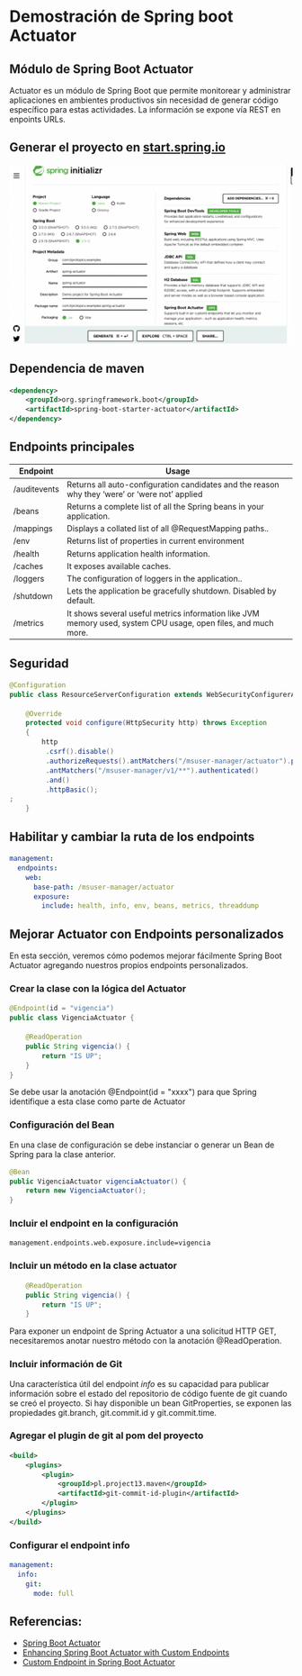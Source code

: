 # Demostración de Spring boot Actuator


## Módulo de Spring Boot Actuator

Actuator es un módulo de Spring Boot que permite monitorear y administrar aplicaciones en ambientes productivos sin necesidad de generar código específico para estas actividades. La información se expone vía REST en enpoints URLs.

## Generar el proyecto en [start.spring.io](https://start.spring.io/)

![Alt](/images/start-spring-io.png "Title")

## Dependencia de maven

```xml
<dependency>
    <groupId>org.springframework.boot</groupId>
    <artifactId>spring-boot-starter-actuator</artifactId>
</dependency>
```

## Endpoints principales

| Endpoint | Usage |
| ----------- | ----------- |  
| /auditevents | Returns all auto-configuration candidates and the reason why they ‘were’ or ‘were not’ applied |
| /beans | Returns a complete list of all the Spring beans in your application. |
| /mappings | Displays a collated list of all @RequestMapping paths.. |
| /env | Returns list of properties in current environment |
| /health | Returns application health information. |
| /caches | It exposes available caches. |
| /loggers | The configuration of loggers in the application.. |
| /shutdown | Lets the application be gracefully shutdown. Disabled by default. |
| /metrics | It shows several useful metrics information like JVM memory used, system CPU usage, open files, and much more. |



## Seguridad


```java
@Configuration
public class ResourceServerConfiguration extends WebSecurityConfigurerAdapter {
	 
	@Override
    protected void configure(HttpSecurity http) throws Exception 
    {
        http
         .csrf().disable()
         .authorizeRequests().antMatchers("/msuser-manager/actuator").permitAll()
		 .antMatchers("/msuser-manager/v1/**").authenticated()
         .and()
         .httpBasic();
; 
    }

```

## Habilitar y cambiar la ruta de los endpoints

```yaml
management:
  endpoints:
    web:
      base-path: /msuser-manager/actuator
      exposure:
        include: health, info, env, beans, metrics, threaddump

```

## Mejorar Actuator con Endpoints personalizados

En esta sección, veremos cómo podemos mejorar fácilmente Spring Boot Actuator agregando nuestros propios endpoints personalizados.

### Crear la clase con la lógica del Actuator

```java
@Endpoint(id = "vigencia")
public class VigenciaActuator {
    
    @ReadOperation
    public String vigencia() {
        return "IS UP";
    }
}
```

Se debe usar la anotación @Endpoint(id = "xxxx") para que Spring identifique a esta clase como parte de Actuator

### Configuración del Bean

En una clase de configuración se debe instanciar o generar un Bean de Spring para la clase anterior.

```java
@Bean
public VigenciaActuator vigenciaActuator() {
    return new VigenciaActuator();
}
```

### Incluir el endpoint en la configuración

```
management.endpoints.web.exposure.include=vigencia
```

### Incluir un método en la clase actuator

```java
    @ReadOperation
    public String vigencia() {
        return "IS UP";
    }
```

Para exponer un endpoint de Spring Actuator a una solicitud HTTP GET, necesitaremos anotar nuestro método con la anotación @ReadOperation.

### Incluir información de Git

Una característica útil del endpoint  *info* es su capacidad para publicar información sobre el estado del repositorio de código fuente de git cuando se creó el proyecto. Si hay disponible un bean GitProperties, se exponen las propiedades git.branch, git.commit.id y git.commit.time.

### Agregar el plugin de git al pom del proyecto

```xml
<build>
	<plugins>
		<plugin>
			<groupId>pl.project13.maven</groupId>
			<artifactId>git-commit-id-plugin</artifactId>
		</plugin>
	</plugins>
</build>
```

### Configurar el endpoint info

```yaml
management:
  info:
    git:
      mode: full
```

## Referencias:

- [Spring Boot Actuator](https://howtodoinjava.com/spring-boot/actuator-endpoints-example/)
- [Enhancing Spring Boot Actuator with Custom Endpoints](https://medium.com/@jamiekee94/enhancing-spring-boot-actuator-with-custom-endpoints-d6343fbaa1ca)
- [Custom Endpoint in Spring Boot Actuator](https://www.javadevjournal.com/spring-boot/spring-boot-actuator-custom-endpoint/)